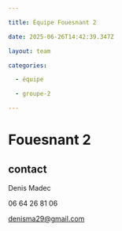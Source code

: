 ```yaml
---

title: Équipe Fouesnant 2

date: 2025-06-26T14:42:39.347Z

layout: team

categories:

  - équipe

  - groupe-2

---
```


# Fouesnant 2



## contact 

Denis Madec

06 64 26 81 06

denisma29@gmail.com

